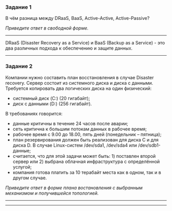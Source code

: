 ### Задание 1

В чём разница между DRaaS, BaaS, Active-Active, Active-Passive?

*Приведите ответ в свободной форме.*

---
DRaaS (Disaster Recovery as a Service) и BaaS (Backup as a Service) - это два различных подхода к обеспечению и защите данных.

---

### Задание 2

Компании нужно составить план восстановления в случае Disaster recovery. Сервер состоит из системного диска и диска с данными.
Требуется копировать два логических диска на один физический:
- системный диск (C:) (20 гигабайт);
- диск с данными (D:) (256 гигабайт).

В требованиях говорится:
- данные критичны в течение 24 часов после аварии;
- сеть критична к большим потокам данных в рабочее время;
- рабочее время с 9.00 до 18.00, пять дней (понедельник – пятница);
- план резервирования должен быть реализован для диска C и для диска D. В случае Linux-систем /dev/sda1, /dev/sda4 или /dev/sdb1-данные;
- считается, что для этой задачи может быть: 1) поставлен второй сервер или 2) выбрана облачная инфраструктура с определённой услугой;
- компания готова платить за 10 терабайт места как в одном, так и в другом случае.

*Приведите ответ в форме плана востановления с выбранным механизмом и получившейся топологией.*

---


---
